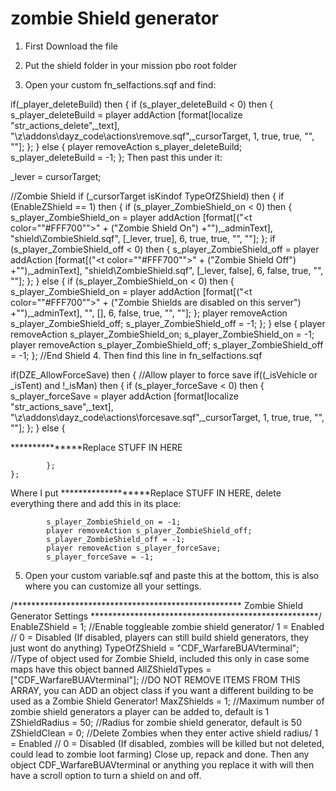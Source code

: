 # zombie Shield generator

1. First Download the file

2. Put the shield folder in your mission pbo root folder

3. Open your custom fn_selfactions.sqf and find:

if(_player_deleteBuild) then {
		if (s_player_deleteBuild < 0) then {
			s_player_deleteBuild = player addAction [format[localize "str_actions_delete",_text], "\z\addons\dayz_code\actions\remove.sqf",_cursorTarget, 1, true, true, "", ""];
		};
	} else {
		player removeAction s_player_deleteBuild;
		s_player_deleteBuild = -1;
	};
Then past this under it:

_lever = cursorTarget;

//Zombie Shield
	if (_cursorTarget isKindof TypeOfZShield) then {
		if (EnableZShield == 1) then {
			if (s_player_ZombieShield_on < 0) then {
				s_player_ZombieShield_on = player addAction [format[("<t color=""#FFF700"">" + ("Zombie Shield On") +"</t>"),_adminText], "shield\ZombieShield.sqf", [_lever, true], 6, true, true, "", ""];
			};
			if (s_player_ZombieShield_off < 0) then {
				s_player_ZombieShield_off = player addAction [format[("<t color=""#FFF700"">" + ("Zombie Shield Off") +"</t>"),_adminText], "shield\ZombieShield.sqf", [_lever, false], 6, false, true, "", ""];
			};
		} else {
			if (s_player_ZombieShield_on < 0) then {
				s_player_ZombieShield_on = player addAction [format[("<t color=""#FFF700"">" + ("Zombie Shields are disabled on this server") +"</t>"),_adminText], "", [], 6, false, true, "", ""];
			};
			player removeAction s_player_ZombieShield_off;
			s_player_ZombieShield_off = -1;
		};
	} else {
		player removeAction s_player_ZombieShield_on;
		s_player_ZombieShield_on = -1;
		player removeAction s_player_ZombieShield_off;
		s_player_ZombieShield_off = -1;
	};
//End Shield
4. Then find this line in fn_selfactions.sqf

if(DZE_AllowForceSave) then {
		//Allow player to force save
		if((_isVehicle or _isTent) and !_isMan) then {
			if (s_player_forceSave < 0) then {
				s_player_forceSave = player addAction [format[localize "str_actions_save",_text], "\z\addons\dayz_code\actions\forcesave.sqf",_cursorTarget, 1, true, true, "", ""];
			};
		} else {

***************Replace STUFF IN HERE
		
			};
	};
Where I put *******************Replace STUFF IN HERE, delete everything there and add this in its place:

			s_player_ZombieShield_on = -1;
			player removeAction s_player_ZombieShield_off;
			s_player_ZombieShield_off = -1;
			player removeAction s_player_forceSave;
			s_player_forceSave = -1;
5. Open your custom variable.sqf and paste this at the bottom, this is also where you can customize all your settings.

/**************************************************** Zombie Shield Generator Settings ****************************************************/
	EnableZShield				= 1; //Enable toggleable zombie shield generator/ 1 = Enabled // 0 = Disabled (If disabled, players can still build shield generators, they just wont do anything)
	TypeOfZShield				= "CDF_WarfareBUAVterminal"; //Type of object used for Zombie Shield, included this only in case some maps have this object banned
	AllZShieldTypes			= ["CDF_WarfareBUAVterminal"]; //DO NOT REMOVE ITEMS FROM THIS ARRAY, you can ADD an object class if you want a different building to be used as a Zombie Shield Generator!
	MaxZShields				= 1; //Maximum number of zombie shield generators a player can be added to, default is 1
	ZShieldRadius				= 50; //Radius for zombie shield generator, default is 50
	ZShieldClean				= 0; //Delete Zombies when they enter active shield radius/ 1 = Enabled // 0 = Disabled (If disabled, zombies will be killed but not deleted, could lead to zombie loot farming)
Close up, repack and done. Then any object CDF_WarfareBUAVterminal or anything you replace it with will then have a scroll option to turn a shield on and off. 
